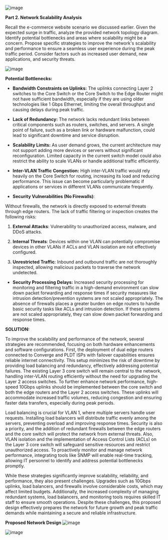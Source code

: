 ![image](https://github.com/user-attachments/assets/6a5b354f-25d1-456b-a338-b0a6a8f3a8f9)



**Part 2. Network Scalability Analysis**

Recall the e-commerce website scenario we discussed earlier. Given the
expected surge in traffic, analyze the provided network topology
diagram. Identify potential bottlenecks and areas where scalability
might be a concern. Propose specific strategies to improve the
network\'s scalability and performance to ensure a seamless user
experience during the peak traffic period. Consider factors such as
increased user demand, new applications, and security threats.

![image](https://github.com/user-attachments/assets/740d00b1-939c-41c5-b103-57db1d8d88ab)



**Potential Bottlenecks:**

-   **Bandwidth Constraints on Uplinks:** The uplinks connecting Layer 2
    switches to the Core Switch or the Core Switch to the Edge Router
    might not have sufficient bandwidth, especially if they are using
    older technologies like 1 Gbps Ethernet, limiting the overall
    throughput and causing delays during peak traffic.

-   **Lack of Redundancy:** The network lacks redundant links between
    critical components such as routers, switches, and servers. A single
    point of failure, such as a broken link or hardware malfunction,
    could lead to significant downtime and service disruption.

-   **Scalability Limits:** As user demand grows, the current
    architecture may not support adding more devices or servers without
    significant reconfiguration. Limited capacity in the current switch
    model could also restrict the ability to scale VLANs or handle
    additional traffic efficiently.

-   **Inter-VLAN Traffic Congestion:** High inter-VLAN traffic would
    rely heavily on the Core Switch for routing, increasing its load and
    reducing performance. This issue can become particularly problematic
    if applications or services in different VLANs communicate
    frequently.

-   **Security Vulnerabilities (No Firewalls)**:

Without firewalls, the network is directly exposed to external threats
through edge routers. The lack of traffic filtering or inspection
creates the following risks:

1.  **External Attacks**: Vulnerability to unauthorized access, malware,
    and DDoS attacks.

2.  **Internal Threats**: Devices within one VLAN can potentially
    compromise devices in other VLANs if ACLs and VLAN isolation are not
    effectively configured.

3.  **Unrestricted Traffic**: Inbound and outbound traffic are not
    thoroughly inspected, allowing malicious packets to traverse the
    network undetected.

-   **Security Processing Delays:** Increased security processing for
    monitoring and filtering traffic in a high-demand environment can
    slow down packet forwarding and response times if security measures
    like intrusion detection/prevention systems are not scaled
    appropriately. The absence of firewalls places a greater burden on
    edge routers to handle basic security tasks like ACLs and intrusion
    detection. If these systems are not scaled appropriately, they can
    slow down packet forwarding and response times.

**SOLUTION:**

To improve the scalability and performance of the network, several
strategies are recommended, focusing on both hardware enhancements and
software configurations. First, the deployment of dual edge routers
connected to Converge and PLDT ISPs with failover capabilities ensures
reliable internet connectivity. This setup minimizes the risk of
downtime by providing load balancing and redundancy, effectively
addressing potential failures. The existing Layer 3 core switch will
remain central to the network, handling inter-VLAN routing efficiently
without the need for upgrading the Layer 2 access switches. To further
enhance network performance, high-speed 10Gbps uplinks should be
implemented between the core switch and both the edge routers and the
Layer 2 access switches. These uplinks will accommodate increased
traffic volumes, reducing congestion and ensuring faster data transfers,
especially during peak periods.

Load balancing is crucial for VLAN 1, where multiple servers handle user
requests. Installing load balancers will distribute traffic evenly among
the servers, preventing overload and improving response times. Security
is also a priority, and the addition of redundant firewalls between the
edge routers and the core switch will protect the network from external
threats. Also, VLAN isolation and the implementation of Access Control
Lists (ACLs) on the Layer 3 core switch will safeguard sensitive
resources and restrict unauthorized access. To proactively monitor and
manage network performance, integrating tools like SNMP will enable
real-time tracking, allowing IT personnel to identify and address
potential bottlenecks promptly.

While these strategies significantly improve scalability, reliability,
and performance, they also present challenges. Upgrades such as 10Gbps
uplinks, load balancers, and firewalls involve considerable costs, which
may affect limited budgets. Additionally, the increased complexity of
managing redundant systems, load balancers, and monitoring tools
requires skilled IT staff to ensure smooth operations. Despite these
challenges, this proposed design effectively prepares the network for
future growth and peak traffic demands while maintaining a secure and
reliable infrastructure.

**Proposed Network Design**
![image](https://github.com/user-attachments/assets/267e508e-0e28-43c7-b89d-702fb6804967)

![image](https://github.com/user-attachments/assets/7366b6f1-e7c7-42c5-a462-b31721cb1178)

